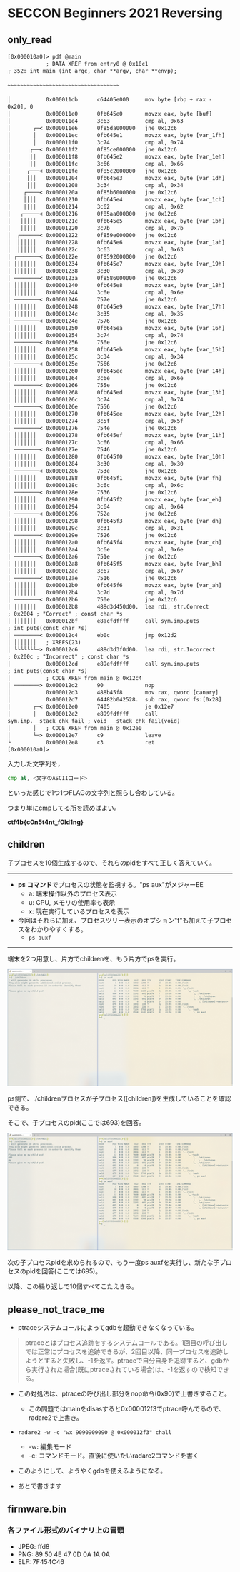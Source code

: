 # SECCON Beginners 2021 Reversing

## only_read
```
[0x000010a0]> pdf @main
            ; DATA XREF from entry0 @ 0x10c1
┌ 352: int main (int argc, char **argv, char **envp);

~~~~~~~~~~~~~~~~~~~~~~~~~~~~~~~~~~~

│           0x000011db      c64405e000     mov byte [rbp + rax - 0x20], 0
│           0x000011e0      0fb645e0       movzx eax, byte [buf]
│           0x000011e4      3c63           cmp al, 0x63
│       ┌─< 0x000011e6      0f85da000000   jne 0x12c6
│       │   0x000011ec      0fb645e1       movzx eax, byte [var_1fh]
│       │   0x000011f0      3c74           cmp al, 0x74
│      ┌──< 0x000011f2      0f85ce000000   jne 0x12c6
│      ││   0x000011f8      0fb645e2       movzx eax, byte [var_1eh]
│      ││   0x000011fc      3c66           cmp al, 0x66
│     ┌───< 0x000011fe      0f85c2000000   jne 0x12c6
│     │││   0x00001204      0fb645e3       movzx eax, byte [var_1dh]
│     │││   0x00001208      3c34           cmp al, 0x34
│    ┌────< 0x0000120a      0f85b6000000   jne 0x12c6
│    ││││   0x00001210      0fb645e4       movzx eax, byte [var_1ch]
│    ││││   0x00001214      3c62           cmp al, 0x62
│   ┌─────< 0x00001216      0f85aa000000   jne 0x12c6
│   │││││   0x0000121c      0fb645e5       movzx eax, byte [var_1bh]
│   │││││   0x00001220      3c7b           cmp al, 0x7b
│  ┌──────< 0x00001222      0f859e000000   jne 0x12c6
│  ││││││   0x00001228      0fb645e6       movzx eax, byte [var_1ah]
│  ││││││   0x0000122c      3c63           cmp al, 0x63
│ ┌───────< 0x0000122e      0f8592000000   jne 0x12c6
│ │││││││   0x00001234      0fb645e7       movzx eax, byte [var_19h]
│ │││││││   0x00001238      3c30           cmp al, 0x30
│ ────────< 0x0000123a      0f8586000000   jne 0x12c6
│ │││││││   0x00001240      0fb645e8       movzx eax, byte [var_18h]
│ │││││││   0x00001244      3c6e           cmp al, 0x6e
│ ────────< 0x00001246      757e           jne 0x12c6
│ │││││││   0x00001248      0fb645e9       movzx eax, byte [var_17h]
│ │││││││   0x0000124c      3c35           cmp al, 0x35
│ ────────< 0x0000124e      7576           jne 0x12c6
│ │││││││   0x00001250      0fb645ea       movzx eax, byte [var_16h]
│ │││││││   0x00001254      3c74           cmp al, 0x74
│ ────────< 0x00001256      756e           jne 0x12c6
│ │││││││   0x00001258      0fb645eb       movzx eax, byte [var_15h]
│ │││││││   0x0000125c      3c34           cmp al, 0x34
│ ────────< 0x0000125e      7566           jne 0x12c6
│ │││││││   0x00001260      0fb645ec       movzx eax, byte [var_14h]
│ │││││││   0x00001264      3c6e           cmp al, 0x6e
│ ────────< 0x00001266      755e           jne 0x12c6
│ │││││││   0x00001268      0fb645ed       movzx eax, byte [var_13h]
│ │││││││   0x0000126c      3c74           cmp al, 0x74
│ ────────< 0x0000126e      7556           jne 0x12c6
│ │││││││   0x00001270      0fb645ee       movzx eax, byte [var_12h]
│ │││││││   0x00001274      3c5f           cmp al, 0x5f
│ ────────< 0x00001276      754e           jne 0x12c6
│ │││││││   0x00001278      0fb645ef       movzx eax, byte [var_11h]
│ │││││││   0x0000127c      3c66           cmp al, 0x66
│ ────────< 0x0000127e      7546           jne 0x12c6
│ │││││││   0x00001280      0fb645f0       movzx eax, byte [var_10h]
│ │││││││   0x00001284      3c30           cmp al, 0x30
│ ────────< 0x00001286      753e           jne 0x12c6
│ │││││││   0x00001288      0fb645f1       movzx eax, byte [var_fh]
│ │││││││   0x0000128c      3c6c           cmp al, 0x6c
│ ────────< 0x0000128e      7536           jne 0x12c6
│ │││││││   0x00001290      0fb645f2       movzx eax, byte [var_eh]
│ │││││││   0x00001294      3c64           cmp al, 0x64
│ ────────< 0x00001296      752e           jne 0x12c6
│ │││││││   0x00001298      0fb645f3       movzx eax, byte [var_dh]
│ │││││││   0x0000129c      3c31           cmp al, 0x31
│ ────────< 0x0000129e      7526           jne 0x12c6
│ │││││││   0x000012a0      0fb645f4       movzx eax, byte [var_ch]
│ │││││││   0x000012a4      3c6e           cmp al, 0x6e
│ ────────< 0x000012a6      751e           jne 0x12c6
│ │││││││   0x000012a8      0fb645f5       movzx eax, byte [var_bh]
│ │││││││   0x000012ac      3c67           cmp al, 0x67
│ ────────< 0x000012ae      7516           jne 0x12c6
│ │││││││   0x000012b0      0fb645f6       movzx eax, byte [var_ah]
│ │││││││   0x000012b4      3c7d           cmp al, 0x7d
│ ────────< 0x000012b6      750e           jne 0x12c6
│ │││││││   0x000012b8      488d3d450d00.  lea rdi, str.Correct        ; 0x2004 ; "Correct" ; const char *s
│ │││││││   0x000012bf      e8acfdffff     call sym.imp.puts           ; int puts(const char *s)
│ ────────< 0x000012c4      eb0c           jmp 0x12d2
│ │││││││   ; XREFS(23)
│ └└└└└└└─> 0x000012c6      488d3d3f0d00.  lea rdi, str.Incorrect      ; 0x200c ; "Incorrect" ; const char *s
│           0x000012cd      e89efdffff     call sym.imp.puts           ; int puts(const char *s)
│           ; CODE XREF from main @ 0x12c4
│ ────────> 0x000012d2      90             nop
│           0x000012d3      488b45f8       mov rax, qword [canary]
│           0x000012d7      64482b042528.  sub rax, qword fs:[0x28]
│       ┌─< 0x000012e0      7405           je 0x12e7
│       │   0x000012e2      e899fdffff     call sym.imp.__stack_chk_fail ; void __stack_chk_fail(void)
│       │   ; CODE XREF from main @ 0x12e0
│       └─> 0x000012e7      c9             leave
└           0x000012e8      c3             ret
[0x000010a0]>
```

入力した文字列を，
```asm
cmp al, <文字のASCIIコード> 
```
といった感じで1つ1つFLAGの文字列と照らし合わしている。

つまり単にcmpしてる所を読めばよい。

**ctf4b{c0n5t4nt_f0ld1ng}**

## children

子プロセスを10個生成するので、それらのpidをすべて正しく答えていく。

---

- **ps コマンド**でプロセスの状態を監視する。"ps aux"がメジャーEE
  - a: 端末操作以外のプロセス表示
  - u: CPU, メモリの使用率も表示
  - x: 現在実行しているプロセスを表示
- 今回はそれらに加え、プロセスツリー表示のオプション"f"も加えて子プロセスをわかりやすくする。
  - ```ps auxf```

---

端末を2つ用意し、片方でchildrenを、もう片方でpsを実行。

![画像1](child1.png)

ps側で、./childrenプロセスが子プロセス([children])を生成していることを確認できる。

そこで、子プロセスのpid(ここでは693)を回答。

![画像2](child2.png)

次の子プロセスpidを求められるので、もう一度ps auxfを実行し、新たな子プロセスのpidを回答(ここでは695)。

以降、この繰り返しで10個すべてこたえきる。


## please_not_trace_me
- ptraceシステムコールによってgdbを起動できなくなっている。
> ptraceとはプロセス追跡をするシステムコールである。1回目の呼び出しでは正常にプロセスを追跡できるが、2回目以降、同一プロセスを追跡しようとすると失敗し、-1を返す。ptraceで自分自身を追跡すると、gdbから実行された場合(既にptraceされている場合)は、-1を返すので検知できる。

- この対処法は、ptraceの呼び出し部分をnop命令(0x90)で上書きすること。
  - この問題ではmainをdisasすると0x000012f3でptrace呼んでるので、radare2で上書き。
- ```radare2 -w -c "wx 9090909090 @ 0x000012f3" chall```
  - -w: 編集モード
  - -c: コマンドモード。直後に使いたいradare2コマンドを書く

- このようにして、ようやくgdbを使えるようになる。

- あとで書きます

## firmware.bin
### 各ファイル形式のバイナリ上の冒頭
- JPEG: ffd8
- PNG: 89 50 4E 47 0D 0A 1A 0A
- ELF: 7F454C46
